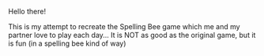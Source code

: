 Hello there!

This is my attempt to recreate the Spelling Bee game which me and my partner love to play each day...
It is NOT as good as the original game, but it is fun (in a spelling bee kind of way)
